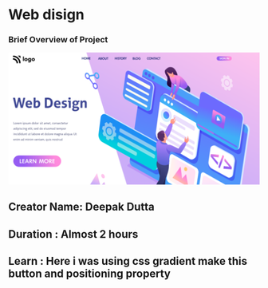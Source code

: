 # Web disign

### Brief Overview of Project

![Test Image 1](./thumbnail.png)

## Creator Name: **Deepak Dutta**

## Duration : **Almost 2 hours**

## Learn : Here i was using css gradient make this button and positioning property
